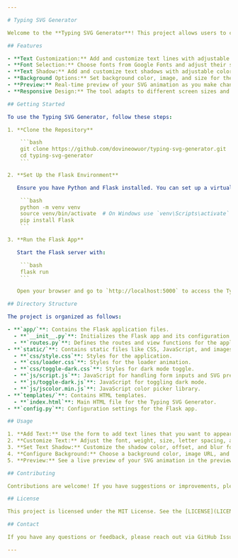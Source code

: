 ```yaml
---

# Typing SVG Generator

Welcome to the **Typing SVG Generator**! This project allows users to create customizable SVG animations of typing text. The generator provides a user-friendly interface where you can configure text, fonts, colors, shadows, and background settings to create dynamic and engaging typing animations for your web projects.

## Features

- **Text Customization:** Add and customize text lines with adjustable font size, weight, and spacing.
- **Font Selection:** Choose fonts from Google Fonts and adjust their size and weight.
- **Text Shadow:** Add and customize text shadows with adjustable color, offset, and blur.
- **Background Options:** Set background color, image, and size for the SVG.
- **Preview:** Real-time preview of your SVG animation as you make changes.
- **Responsive Design:** The tool adapts to different screen sizes and devices.

## Getting Started

To use the Typing SVG Generator, follow these steps:

1. **Clone the Repository**

    ```bash
    git clone https://github.com/dovineowuor/typing-svg-generator.git
    cd typing-svg-generator
    ```

2. **Set Up the Flask Environment**

   Ensure you have Python and Flask installed. You can set up a virtual environment and install Flask using:

    ```bash
    python -m venv venv
    source venv/bin/activate  # On Windows use `venv\Scripts\activate`
    pip install Flask
    ```

3. **Run the Flask App**

   Start the Flask server with:

    ```bash
    flask run
    ```

   Open your browser and go to `http://localhost:5000` to access the Typing SVG Generator.

## Directory Structure

The project is organized as follows:

- **`app/`**: Contains the Flask application files.
  - **`__init__.py`**: Initializes the Flask app and its configuration.
  - **`routes.py`**: Defines the routes and view functions for the application.
- **`static/`**: Contains static files like CSS, JavaScript, and images.
  - **`css/style.css`**: Styles for the application.
  - **`css/loader.css`**: Styles for the loader animation.
  - **`css/toggle-dark.css`**: Styles for dark mode toggle.
  - **`js/script.js`**: JavaScript for handling form inputs and SVG preview.
  - **`js/toggle-dark.js`**: JavaScript for toggling dark mode.
  - **`js/jscolor.min.js`**: JavaScript color picker library.
- **`templates/`**: Contains HTML templates.
  - **`index.html`**: Main HTML file for the Typing SVG Generator.
- **`config.py`**: Configuration settings for the Flask app.

## Usage

1. **Add Text:** Use the form to add text lines that you want to appear in the SVG animation.
2. **Customize Text:** Adjust the font, weight, size, letter spacing, and color to match your design needs.
3. **Set Text Shadow:** Customize the shadow color, offset, and blur for added visual effects.
4. **Configure Background:** Choose a background color, image URL, and size to enhance your SVG.
5. **Preview:** See a live preview of your SVG animation in the preview section.

## Contributing

Contributions are welcome! If you have suggestions or improvements, please fork the repository and submit a pull request. Make sure to follow the coding standards and test your changes before submitting.

## License

This project is licensed under the MIT License. See the [LICENSE](LICENSE) file for more details.

## Contact

If you have any questions or feedback, please reach out via GitHub Issues or contact the repository owner at [owuordove@gmail.com](mailto:oquordove@gmail.com).

---
```

